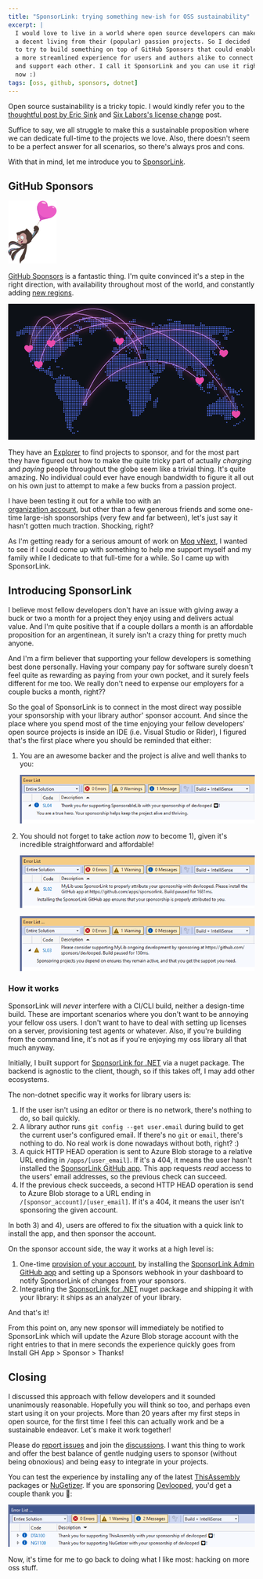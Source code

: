 ```yaml
---
title: "SponsorLink: trying something new-ish for OSS sustainability"
excerpt: |
  I would love to live in a world where open source developers can make 
  a decent living from their (popular) passion projects. So I decided 
  to try to build something on top of GitHub Sponsors that could enable 
  a more streamlined experience for users and authors alike to connect 
  and support each other. I call it SponsorLink and you can use it right 
  now :)
tags: [oss, github, sponsors, dotnet]
---
```


Open source sustainability is a tricky topic. I would kindly refer you to 
the [thoughtful post by Eric Sink](https://ericsink.com/entries/sqlitepclraw_sustainability.html) and [Six Labors's license change](https://sixlabors.com/posts/license-changes/) post.

Suffice to say, we all struggle to make this a sustainable proposition 
where we can dedicate full-time to the projects we love. Also, there 
doesn't seem to be a perfect answer for all scenarios, so there's always 
pros and cons. 

With that in mind, let me introduce you to [SponsorLink](https://github.com/devlooped/SponsorLink).

## GitHub Sponsors

![Octocat lifted by a sponsors heart-shaped globe](/img/sponsors-mona.png)

[GitHub Sponsors](https://github.com/sponsors) is a fantastic thing. I'm 
quite convinced it's a step in the right direction, with availability 
throughout most of the world, and constantly adding 
[new regions](https://github.blog/2022-07-28-github-sponsors-available-in-30-new-regions-2/).

![Sponsors map](/img/sponsors-everywhere.png)

They have an [Explorer](https://github.com/sponsors/explore) to find projects to 
sponsor, and for the most part they have figured out how to make the quite tricky 
part of actually *charging* and *paying* people throughout the globe seem like 
a trivial thing. It's quite amazing. No individual could ever have enough bandwidth 
to figure it all out on his own just to attempt to make a few bucks from a passion 
project.

I have been testing it out for a while too with an  
[organization account](https://github.com/sponsors/devlooped), but other than a few 
generous friends and some one-time large-ish sponsorships (very few and far between), 
let's just say it hasn't gotten much traction. Shocking, right? 

As I'm getting ready for a serious amount of work on [Moq vNext](https://github.com/moq/moq), 
I wanted to see if I could come up with something to help me support myself and my 
family while I dedicate to that full-time for a while. So I came up with SponsorLink.

## Introducing SponsorLink

I believe most fellow developers don't have an issue with giving away a buck or two 
a month for a project they enjoy using and delivers actual value. And I'm quite positive 
that if a couple dollars a month is an affordable proposition for an argentinean, it 
surely isn't a crazy thing for pretty much anyone. 

And I'm a firm believer that supporting your fellow developers is something best done 
personally. Having your company pay for software surely doesn't feel quite as rewarding 
as paying from your own pocket, and it surely feels different for me too. We really 
don't need to expense our employers for a couple bucks a month, right??

So the goal of SponsorLink is to connect in the most direct way possible your 
sponsorship with your library author' sponsor account. And since the place where you 
spend most of the time enjoying your fellow developers' open source projects is inside 
an IDE (i.e. Visual Studio or Rider), I figured that's the first place where you 
should be reminded that either: 

1. You are an awesome backer and the project is alive and well thanks to you:

   ![A diagnostics info in VS thanking you for sponsoring](https://raw.githubusercontent.com/devlooped/SponsorLink/main/assets/img/VS-SL04.png)

2. You should not forget to take action *now* to become 1), given it's incredible 
   straightforward and affordable!

   ![A diagnostics warning in VS suggesting you install SponsorLink](https://raw.githubusercontent.com/devlooped/SponsorLink/main/assets/img/VS-SL02.png)

   ![A diagnostics warning in VS suggesting you sponsor the projcet](https://raw.githubusercontent.com/devlooped/SponsorLink/main/assets/img/VS-SL03.png)

### How it works

SponsorLink will *never* interfere with a CI/CLI build, neither a design-time build. 
These are important scenarios where you don't want to be annoying your fellow oss 
users. I don't want to have to deal with setting up licenses on a server, provisioning 
test agents or whatever. Also, if you're building from the command line, it's not as 
if you're enjoying my oss library all that much anyway.

Initially, I built support for [SponsorLink for .NET](https://www.nuget.org/packages/Devlooped.SponsorLink) 
via a nuget package. The backend is agnostic to the client, though, so if this takes 
off, I may add other ecosystems.

The non-dotnet specific way it works for library users is:

1. If the user isn't using an editor or there is no network, there's nothing to 
   do, so bail quickly.
2. A library author runs `git config --get user.email` during build to get the 
   current user's configured email. If there's no `git` or `email`, there's nothing 
   to do. No real work is done nowadays without both, right? :)
3. A quick HTTP HEAD operation is sent to Azure Blob storage to a relative URL 
   ending in `/apps/[user_email]`. If it's a 404, it means the user 
   hasn't installed the [SponsorLink GitHub app](https://github.com/apps/sponsorlink). 
   This app requests *read* access to the users' email addresses, so the previous 
   check can succeed.
4. If the previous check succeeds, a second HTTP HEAD operation is send to Azure Blob 
   storage to a URL ending in `/[sponsor_account]/[user_email]`. If it's a 404, it means 
   the user isn't sponsoring the given account.

In both 3) and 4), users are offered to fix the situation with a quick link to install 
the app, and then sponsor the account.

On the sponsor account side, the way it works at a high level is:

1. One-time [provision of your account](https://github.com/devlooped/sponsorlink#-open-source-developers), 
   by installing the [SponsorLink Admin GitHub app](https://github.com/apps/sponsorlink-admin) and 
   setting up a Sponsors webhook in your dashboard to notify SponsorLink of changes from your sponsors.
2. Integrating the [SponsorLink for .NET](https://www.nuget.org/packages/Devlooped.SponsorLink) 
   nuget package and shipping it with your library: it ships as an analyzer of your library.

And that's it!

From this point on, any new sponsor will immediately be notified to SponsorLink which 
will update the Azure Blob storage account with the right entries to that in mere seconds 
the experience quickly goes from Install GH App > Sponsor > Thanks!


## Closing

I discussed this approach with fellow developers and it sounded unanimously reasonable. 
Hopefully you will think so too, and perhaps even start using it on your projects. More 
than 20 years after my first steps in open source, for the first time I feel this can 
actually work and be a sustainable endeavor. Let's make it work together!

Please do [report issues](https://github.com/devlooped/SponsorLink/issues) and join 
the [discussions](https://github.com/devlooped/SponsorLink/discussions). I want this 
thing to work and offer the best balance of gentle nudging users to sponsor (without 
being obnoxious) and being easy to integrate in your projects.

You can test the experience by installing any of the latest [ThisAssembly](https://www.nuget.org/packages/?q=ThisAssembly) packages or [NuGetizer](https://www.nuget.org/packages/NuGetizer). If you are sponsoring [Devlooped](https://github.com/sponsors/devlooped), you'd get a couple thank you 💟:

![lots of thanks from ThisAssembly](/img/sponsorlink-thanks.png)


Now, it's time for me to go back to doing what I like most: hacking on more oss stuff.